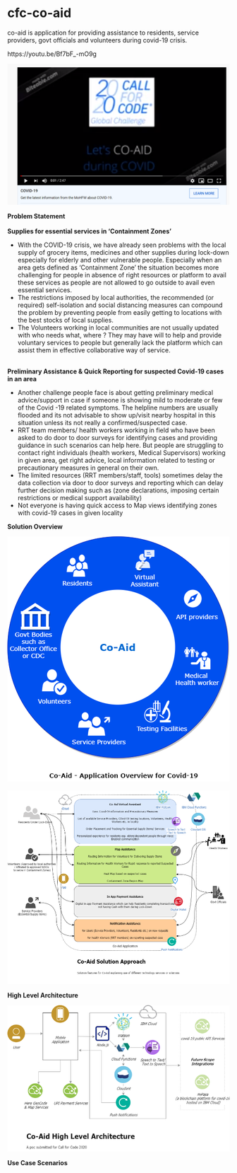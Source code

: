 # cfc-co-aid
co-aid is application for providing assistance to residents, service providers, govt officials and volunteers during covid-19 crisis. 
<p>
  <div>https://youtu.be/Bf7bF_-mO9g</div>
  <p><a href="https://youtu.be/Bf7bF_-mO9g" rel="nofollow"><img src="co_aid_youtube_video_icon.png" alt="Watch the video" style="max-width:100%;"></a></p>
</p>
<p>
<b>Problem Statement</b> <br>
<br>
<b>Supplies for essential services in ‘Containment Zones’</b>
<br><ul>
<li>With the COVID-19 crisis, we have already seen problems with the local supply of grocery items, medicines and other supplies during lock-down especially for elderly and other vulnerable people. Especially when an area gets defined as ‘Containment Zone’ the situation becomes more challenging for people in absence of right resources or platform to avail these services as people are not allowed to go outside to avail even essential services.</li>

<li>The restrictions imposed by local authorities, the recommended (or required) self-isolation and social distancing measures can compound the problem by preventing people from easily getting to locations with the best stocks of local supplies.</li>

<li>The Volunteers working in local communities are not usually updated with who needs what, where ? They may have will to help and provide voluntary services to people but generally lack the platform which can assist them in effective collaborative way of service.</li>
</ul>
<br>
<b>Preliminary Assistance & Quick Reporting for suspected Covid-19 cases in an area</b>
<br><ul>
<li>Another challenge people face is about getting preliminary medical advice/support in case if someone is showing mild to moderate or few of the Covid -19 related symptoms. The helpline numbers are usually flooded and its not advisable to show up/visit nearby hospital in this situation unless its not really a confirmed/suspected case.</li>

<li>RRT team members/ health workers working in field who have been asked to do door to door surveys for identifying cases and providing guidance in such scenarios can help here. But people are struggling to contact right individuals (health workers, Medical Supervisors) working in given area, get right advice, local information related to testing or precautionary measures in general on their own.</li>

<li>The limited resources (RRT members/staff, tools) sometimes delay the data collection via door to door surveys and reporting which can delay further decision making such as (zone declarations, imposing certain restrictions or medical support availability)</li>

<li>Not everyone is having quick access to Map views identifying zones with covid-19 cases in given locality</li>
</ul>



</p>

<p>
<b>Solution Overview</b><br></p>
<img src="/co_aid_solution_overview.png">  
<br>
<br>
<img src="/co_aid_solution_approach.png">  


<p>
<b>High Level Architecture</b><br></p>
<img src="/co_aid_high_level_architecture.png">


<p>
<b>Use Case Scenarios</b><br></p>


